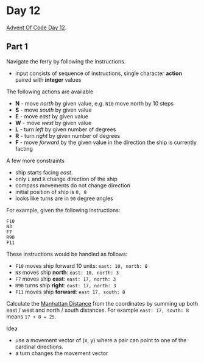 # Day 12

[Advent Of Code Day 12](https://adventofcode.com/2020/day/12).

## Part 1

Navigate the ferry by following the instructions.

* input consists of sequence of instructions, single character **action** paired with **integer** values

The following actions are available

* **N** - move *north* by given value, e.g. `N10` move north by 10 steps
* **S** - move *south* by given value
* **E** - move *east* by given value
* **W** - move *west* by given value
* **L** - turn *left* by given number of degrees
* **R** - turn *right* by given number of degrees
* **F** - move *forward* by the given value in the direction the ship is currently facting

A few more constraints

* ship starts facing *east*.
* only `L` and `R` change direction of the ship
* compass movements do not change direction
* initial position of ship is `0, 0`
* looks like turns are in `90` degree angles

For example, given the following instructions:

```
F10
N3
F7
R90
F11
```

These instructions would be handled as follows:

* `F10` moves ship forward 10 units: `east: 10, north: 0`
* `N3` moves ship **north**: `east: 10, north: 3`
* `F7` moves ship **east**: `east: 17, north: 3`
* `R90` turns ship **right**: `east: 17, north: 3`
* `F11` moves ship **forward**: `east 17, south: 8`

Calculate the [Manhattan Distance](https://en.wikipedia.org/wiki/Taxicab_geometry) from the coordinates by summing up both east / west and north / south distances. For example `east: 17, south: 8` means `17 + 8 = 25`.

Idea

* use a movement vector of (x, y) where a pair can point to one of the cardinal directions.
* a turn changes the movement vector
